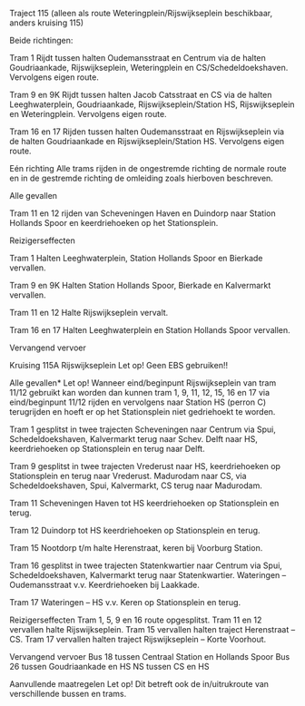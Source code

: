 Traject 115 (alleen als route Weteringplein/Rijswijkseplein beschikbaar, anders kruising 115)

Beide richtingen:

Tram 1
Rijdt tussen halten Oudemansstraat en Centrum via de halten Goudriaankade, Rijswijkseplein, Weteringplein en CS/Schedeldoekshaven. Vervolgens eigen route.

Tram 9 en 9K
Rijdt tussen halten Jacob Catsstraat en CS via de halten Leeghwaterplein, Goudriaankade, Rijswijkseplein/Station HS, Rijswijkseplein en Weteringplein. Vervolgens eigen route.

Tram 16 en 17
Rijden tussen halten Oudemansstraat en Rijswijkseplein via de halten Goudriaankade en Rijswijkseplein/Station HS. Vervolgens eigen route.

Eén richting
Alle trams rijden in de ongestremde richting de normale route en in de gestremde richting de omleiding zoals hierboven beschreven.

Alle gevallen

Tram 11 en 12
rijden van Scheveningen Haven en Duindorp naar Station Hollands Spoor en keerdriehoeken op het Stationsplein.

Reizigerseffecten

Tram 1
Halten Leeghwaterplein, Station Hollands Spoor en Bierkade vervallen.

Tram 9 en 9K
Halten Station Hollands Spoor, Bierkade en Kalvermarkt vervallen.

Tram 11 en 12
Halte Rijswijkseplein vervalt.

Tram 16 en 17
Halten Leeghwaterplein en Station Hollands Spoor vervallen.

Vervangend vervoer





Kruising 115A   Rijswijkseplein    Let op! Geen EBS gebruiken!!

Alle gevallen*
Let op! Wanneer eind/beginpunt Rijswijkseplein van tram 11/12 gebruikt kan worden dan kunnen tram 1, 9, 11, 12, 15, 16 en 17 via eind/beginpunt 11/12 rijden en vervolgens naar Station HS (perron C) terugrijden en hoeft er op het Stationsplein niet gedriehoekt te worden.

Tram 1 gesplitst in twee trajecten
Scheveningen naar Centrum via Spui, Schedeldoekshaven, Kalvermarkt terug naar Schev.
Delft naar HS, keerdriehoeken op Stationsplein en terug naar Delft.

Tram 9 gesplitst in twee trajecten
Vrederust naar HS, keerdriehoeken op Stationsplein en terug naar Vrederust.
Madurodam naar CS, via Schedeldoekshaven, Spui, Kalvermarkt, CS  terug naar Madurodam.

Tram 11
Scheveningen Haven tot HS keerdriehoeken op Stationsplein en terug.

Tram 12
Duindorp tot HS keerdriehoeken op Stationsplein en terug.

Tram 15
Nootdorp t/m halte Herenstraat, keren bij Voorburg Station.

Tram 16 gesplitst in twee trajecten
Statenkwartier naar Centrum via Spui, Schedeldoekshaven, Kalvermarkt terug naar Statenkwartier.
Wateringen – Oudemansstraat v.v. Keerdriehoeken bij Laakkade.

Tram 17
Wateringen – HS v.v. Keren op Stationsplein en terug.

Reizigerseffecten
Tram 1, 5, 9 en 16 route opgesplitst.
Tram 11 en 12 vervallen halte Rijswijkseplein.
Tram 15 vervallen halten traject Herenstraat – CS.
Tram 17 vervallen halten traject Rijswijkseplein – Korte Voorhout.

Vervangend vervoer
Bus 18 tussen Centraal Station en Hollands Spoor
Bus 26 tussen Goudriaankade en HS
NS tussen CS en HS

Aanvullende maatregelen
Let op! Dit betreft ook de in/uitrukroute van verschillende bussen en trams.
